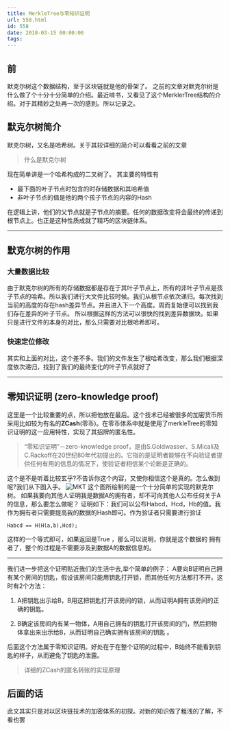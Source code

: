 ```yaml
---
title: MerkleTree与零知识证明
url: 558.html
id: 558
date: 2018-03-15 00:00:00
tags:
---
```


[](https://www.diglp.xyz/2018/03/15/MerkleTree_2/#%E5%89%8D "前")前
-----------------------------------------------------------------

默克尔树这个数据结构，至于区块链就是他的骨架了。 之前的文章对默克尔树是什么做了个十分十分简单的介绍。最近啃书，又看见了这个MerklerTree结构的介绍。对于其精妙之处再一次的感到。所以记录之。

[](https://www.diglp.xyz/2018/03/15/MerkleTree_2/#%E9%BB%98%E5%85%8B%E5%B0%94%E6%A0%91%E7%AE%80%E4%BB%8B "默克尔树简介")默克尔树简介
------------------------------------------------------------------------------------------------------------------------

默克尔树，又名是哈希树。关于其较详细的简介可以看看之前的文章

> 什么是默克尔树

现在简单讲是一个哈希构成的二叉树了。 其主要的特性有

*   最下面的叶子节点时包含的时存储数据和其哈希值
*   非叶子节点的值是他的两个孩子节点的内容的Hash

在逻辑上讲，他们的父节点就是子节点的摘要。任何的数据改变将会最终的传递到根节点上。也正是这种性质成就了精巧的区块链体系。

* * *

[](https://www.diglp.xyz/2018/03/15/MerkleTree_2/#%E9%BB%98%E5%85%8B%E5%B0%94%E6%A0%91%E7%9A%84%E4%BD%9C%E7%94%A8 "默克尔树的作用")默克尔树的作用
-----------------------------------------------------------------------------------------------------------------------------------

### [](https://www.diglp.xyz/2018/03/15/MerkleTree_2/#%E5%A4%A7%E9%87%8F%E6%95%B0%E6%8D%AE%E6%AF%94%E8%BE%83 "大量数据比较")大量数据比较

由于默克尔树的所有的存储数据都是存在于其叶子节点上，所有的非叶子节点是孩子节点的哈希。所以我们进行大文件比较时候。我们从根节点依次递归。每次找到当前的高度的存在hash差异节点。并且进入下一个高度。周而复始便可以找到我们存在差异的叶子节点。 所以根据这样的方法可以很快的找到差异数据块。如果只是进行文件的本身的对比，那么只需要对比根哈希即可。

### [](https://www.diglp.xyz/2018/03/15/MerkleTree_2/#%E5%BF%AB%E9%80%9F%E5%AE%9A%E4%BD%8D%E4%BF%AE%E6%94%B9 "快速定位修改")快速定位修改

其实和上面的对比，这个差不多。我们的文件发生了根哈希改变，那么我们根据深度依次递归，找到了我们的最终变化的叶子节点就好了

* * *

[](https://www.diglp.xyz/2018/03/15/MerkleTree_2/#%E9%9B%B6%E7%9F%A5%E8%AF%86%E8%AF%81%E6%98%8E-zero-knowledge-proof "零知识证明 (zero-knowledge proof)")零知识证明 (zero-knowledge proof)
--------------------------------------------------------------------------------------------------------------------------------------------------------------------------------

这里是一个比较重要的点，所以把他放在最后。这个技术已经被很多的加密货币所采用比如较为有名的**ZCash**(零币)。在零币体系中就是使用了merkleTree的零知识证明的这一应用特性，实现了其招牌的匿名性。

> “零知识证明”－zero-knowledge proof，是由S.Goldwasser、S.Micali及C.Rackoff在20世纪80年代初提出的。它指的是证明者能够在不向验证者提供任何有用的信息的情况下，使验证者相信某个论断是正确的。

这个是不是听着比较玄乎?不告诉你这个内容，又使你相信这个是真的。怎么做到呢?我们从下图入手。 ![MKT](http://blog.diglp.xyz/images/BC_MK.jpeg) 这个图所绘制的是一个十分简单的实现的默克尔树。 如果我要向其他人证明我是数据A的拥有者，却不可向其他人公布任何关于A的信息，那么要怎么做呢？ 证明如下：我们可以公布Habcd，Hcd，Hb的值。我作为拥有者只需要提高我的数据的Hash即可。作为验证者只需要进行验证

    Habcd == H(H(a,b),Hcd);

这样的一个等式即可，如果返回是True ，那么可以说明，你就是这个数据的 拥有者了，整个的过程是不需要涉及到数据A的数据信息的。

* * *

我们进一步把这个证明贴近我们的生活中去,举个简单的例子： A要向B证明自己拥有某个房间的钥匙，假设该房间只能用钥匙打开锁，而其他任何方法都打不开。这时有2个方法：

1.  A把钥匙出示给B，B用这把钥匙打开该房间的锁，从而证明A拥有该房间的正确的钥匙。
    
2.  B确定该房间内有某一物体，A用自己拥有的钥匙打开该房间的门，然后把物体拿出来出示给B，从而证明自己确实拥有该房间的钥匙 。
    

后面这个方法属于零知识证明。好处在于在整个证明的过程中，B始终不能看到钥匙的样子，从而避免了钥匙的泄露。

> 详细的ZCash的匿名转账的实现原理

[](https://www.diglp.xyz/2018/03/15/MerkleTree_2/#%E5%90%8E%E9%9D%A2%E7%9A%84%E8%AF%9D "后面的话")后面的话
--------------------------------------------------------------------------------------------------

此文其实只是对以区块链技术的加密体系的初探。对新的知识做了粗浅的了解，不看也罢